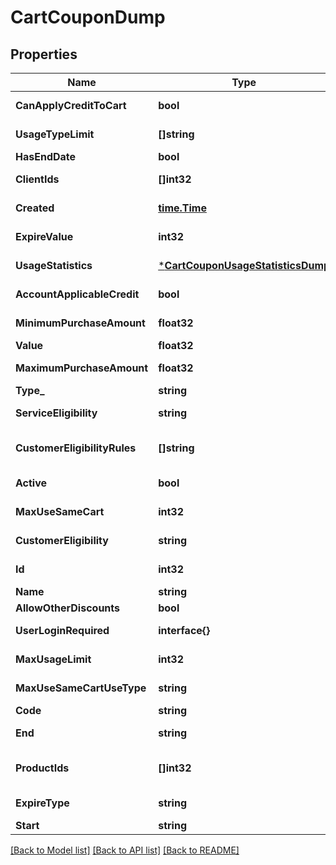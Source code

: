 # CartCouponDump

## Properties
Name | Type | Description | Notes
------------ | ------------- | ------------- | -------------
**CanApplyCreditToCart** | **bool** | Can apply credit to cart | [optional] [default to null]
**UsageTypeLimit** | **[]string** | Coupon usage type limit max_total|one_per_user|one_per_user_in_24_hours | [optional] [default to null]
**HasEndDate** | **bool** | Set end date | [default to null]
**ClientIds** | **[]int32** | Clients ids the coupon will be available | [optional] [default to null]
**Created** | [**time.Time**](time.Time.md) |  | [optional] [default to null]
**ExpireValue** | **int32** | Coupon expire value | [optional] [default to null]
**UsageStatistics** | [***CartCouponUsageStatisticsDump**](CartCouponUsageStatistics-dump.md) |  | [optional] [default to null]
**AccountApplicableCredit** | **bool** | Account applicable credit | [optional] [default to null]
**MinimumPurchaseAmount** | **float32** | Minimum purchase requirement | [optional] [default to null]
**Value** | **float32** | Coupon value | [default to null]
**MaximumPurchaseAmount** | **float32** | Maximum purchase requirement max | [optional] [default to null]
**Type_** | **string** | Coupon type %|$|credit | [default to null]
**ServiceEligibility** | **string** | Coupon service eligibility none|all | [optional] [default to null]
**CustomerEligibilityRules** | **[]string** | Eligible client rules to use this coupon block_enterprise_client|block_reseller|block_partner|has_no_purchase|has_one_purchase|has_multiple_purchase|account_created_recently | [optional] [default to null]
**Active** | **bool** | Coupon active | [optional] [default to null]
**MaxUseSameCart** | **int32** | Max use same cart | [optional] [default to null]
**CustomerEligibility** | **string** | Coupon customer eligibility all|rules|specific | [default to null]
**Id** | **int32** |  | [optional] [default to null]
**Name** | **string** | Coupon name | [default to null]
**AllowOtherDiscounts** | **bool** | Allow other discounts | [default to null]
**UserLoginRequired** | **interface{}** |  | [optional] [default to null]
**MaxUsageLimit** | **int32** | Coupon max uses | [optional] [default to null]
**MaxUseSameCartUseType** | **string** | Coupon max use same cart use type first_item|highest_price | [optional] [default to null]
**Code** | **string** | Coupon code | [default to null]
**End** | **string** | Coupon end date | [optional] [default to null]
**ProductIds** | **[]int32** | Products ids the coupon will be available | [optional] [default to null]
**ExpireType** | **string** | Coupon expire type first_billing_period|number_of_days|never_expire | [default to null]
**Start** | **string** | Coupon start date | [default to null]

[[Back to Model list]](../README.md#documentation-for-models) [[Back to API list]](../README.md#documentation-for-api-endpoints) [[Back to README]](../README.md)



